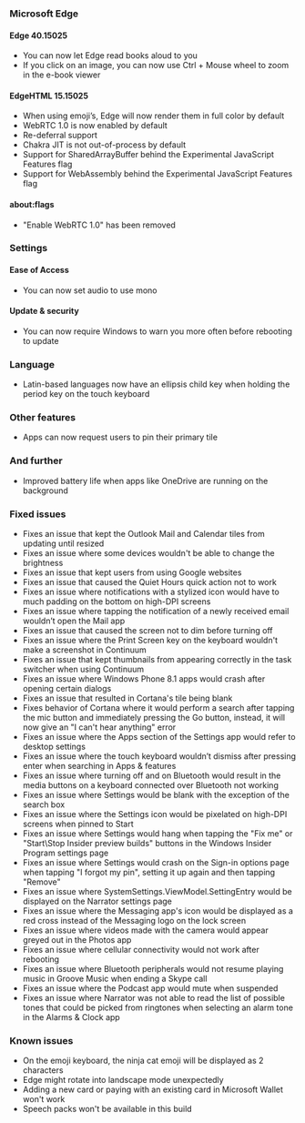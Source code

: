 ### Microsoft Edge
#### Edge 40.15025
- You can now let Edge read books aloud to you
- If you click on an image, you can now use Ctrl + Mouse wheel to zoom in the e-book viewer

#### EdgeHTML 15.15025
- When using emoji’s, Edge will now render them in full color by default
- WebRTC 1.0 is now enabled by default
- Re-deferral support
- Chakra JIT is not out-of-process by default
- Support for SharedArrayBuffer behind the Experimental JavaScript Features flag
- Support for WebAssembly behind the Experimental JavaScript Features flag

#### about:flags
- "Enable WebRTC 1.0" has been removed

### Settings
#### Ease of Access
- You can now set audio to use mono

#### Update & security
- You can now require Windows to warn you more often before rebooting to update

### Language
- Latin-based languages now have an ellipsis child key when holding the period key on the touch keyboard

### Other features
- Apps can now request users to pin their primary tile

### And further
- Improved battery life when apps like OneDrive are running on the background

### Fixed issues
- Fixes an issue that kept the Outlook Mail and Calendar tiles from updating until resized
- Fixes an issue where some devices wouldn't be able to change the brightness
- Fixes an issue that kept users from using Google websites
- Fixes an issue that caused the Quiet Hours quick action not to work
- Fixes an issue where notifications with a stylized icon would have to much padding on the bottom on high-DPI screens
- Fixes an issue where tapping the notification of a newly received email wouldn’t open the Mail app
- Fixes an issue that caused the screen not to dim before turning off
- Fixes an issue where the Print Screen key on the keyboard wouldn't make a screenshot in Continuum
- Fixes an issue that kept thumbnails from appearing correctly in the task switcher when using Continuum
- Fixes an issue where Windows Phone 8.1 apps would crash after opening certain dialogs
- Fixes an issue that resulted in Cortana's tile being blank
- Fixes behavior of Cortana where it would perform a search after tapping the mic button and immediately pressing the Go button, instead, it will now give an "I can't hear anything" error
- Fixes an issue where the Apps section of the Settings app would refer to desktop settings
- Fixes an issue where the touch keyboard wouldn’t dismiss after pressing enter when searching in Apps & features
- Fixes an issue where turning off and on Bluetooth would result in the media buttons on a keyboard connected over Bluetooth not working
- Fixes an issue where Settings would be blank with the exception of the search box
- Fixes an issue where the Settings icon would be pixelated on high-DPI screens when pinned to Start
- Fixes an issue where Settings would hang when tapping the "Fix me" or "Start\Stop Insider preview builds" buttons in the Windows Insider Program settings page
- Fixes an issue where Settings would crash on the Sign-in options page when tapping "I forgot my pin", setting it up again and then tapping "Remove"
- Fixes an issue where SystemSettings.ViewModel.SettingEntry would be displayed on the Narrator settings page
- Fixes an issue where the Messaging app's icon would be displayed as a red cross instead of the Messaging logo on the lock screen
- Fixes an issue where videos made with the camera would appear greyed out in the Photos app
- Fixes an issue where cellular connectivity would not work after rebooting
- Fixes an issue where Bluetooth peripherals would not resume playing music in Groove Music when ending a Skype call
- Fixes an issue where the Podcast app would mute when suspended
- Fixes an issue where Narrator was not able to read the list of possible tones that could be picked from ringtones when selecting an alarm tone in the Alarms & Clock app

### Known issues
- On the emoji keyboard, the ninja cat emoji will be displayed as 2 characters
- Edge might rotate into landscape mode unexpectedly
- Adding a new card or paying with an existing card in Microsoft Wallet won't work
- Speech packs won't be available in this build